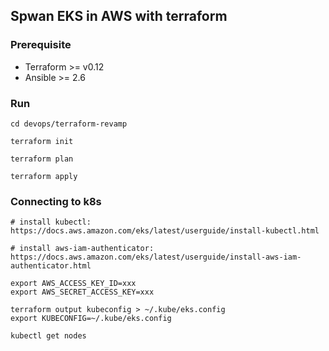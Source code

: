 ## Spwan EKS in AWS with terraform

### Prerequisite

- Terraform >= v0.12
- Ansible >= 2.6

### Run

```
cd devops/terraform-revamp

terraform init

terraform plan

terraform apply

```

### Connecting to k8s

```
# install kubectl: https://docs.aws.amazon.com/eks/latest/userguide/install-kubectl.html

# install aws-iam-authenticator: https://docs.aws.amazon.com/eks/latest/userguide/install-aws-iam-authenticator.html

export AWS_ACCESS_KEY_ID=xxx
export AWS_SECRET_ACCESS_KEY=xxx

terraform output kubeconfig > ~/.kube/eks.config
export KUBECONFIG=~/.kube/eks.config

kubectl get nodes
```